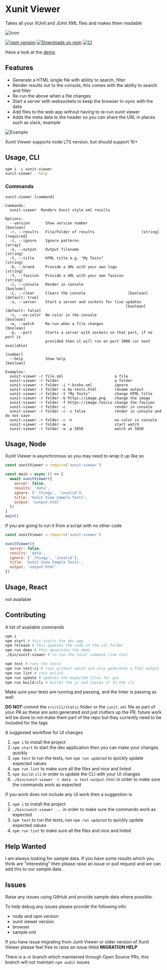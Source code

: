 # Xunit Viewer

Takes all your XUnit and JUnit XML files and makes them readable

![Icon](https://raw.githubusercontent.com/lukejpreston/xunit-viewer/master/XunitViewerIcon.png)

[![npm version](https://badge.fury.io/js/xunit-viewer.svg)](https://badge.fury.io/js/xunit-viewer)
[![Downloads on npm](http://img.shields.io/npm/dm/xunit-viewer.svg)](https://www.npmjs.com/package/xunit-viewer)
[![CI](https://github.com/lukejpreston/xunit-viewer/workflows/CI/badge.svg?branch=master)](https://github.com/lukejpreston/xunit-viewer/actions?query=workflow%3ACI)

Have a look at the [demo](https://lukejpreston.github.io/xunit-viewer/)

## Features

* Generate a HTML single file with ability to search, filter
* Render results out to the console, this comes with the ability to search and filter
* Re-run the above when a file changes
* Start a server with websockets to keep the browser in-sync with the data
* Add files to the web app without having to re-run xunit viewer
* Adds the meta data to the header so you can share the URL in places such as slack, example

![Example](https://raw.githubusercontent.com/lukejpreston/xunit-viewer/master/example-header.png)

Xunit Viewer supports node LTS version, but should support 10+

## Usage, CLI

```sh
npm i -g xunit-viewer
xunit-viewer --help
```

### Commands

```text
xunit-viewer [command]

Commands:
  xunit-viewer  Renders Xunit style xml results

Options:
  --version       Show version number                                  [boolean]
  -r, --results   File/Folder of results                     [string] [required]
  -i, --ignore    Ignore patterns                                        [array]
  -o, --output    Output filename                                       [string]
  -t, --title     HTML title e.g. "My Tests"                            [string]
  -b, --brand     Provide a URL with your own logo                      [string]
  -f, --favicon   Provide a URL with your own favicon                   [string]
  -c, --console   Render in console                                    [boolean]
  -C, --clear     Clears the console                   [boolean] [default: true]
  -s, --server    Start a server and sockets for live updates
                                                      [boolean] [default: false]
  -n, --no-color  No color in the console                              [boolean]
  -w, --watch     Re-run when a file changes                           [boolean]
  -p, --port      Starts a server with sockets on that port, if no port is
                  provided then it will run on port 3000 (or next available)
                                                                        [number]
  --help          Show help                                            [boolean]

Examples:
  xunit-viewer -r file.xml                       a file
  xunit-viewer -r folder                         a folder
  xunit-viewer -r folder -i *-broke.xml          ignore
  xunit-viewer -r folder -o my-tests.html        rename output
  xunit-viewer -r folder -t "My Tests"           change HTML title
  xunit-viewer -r folder -b https://image.png    change the image
  xunit-viewer -r folder -f https://image.favico change the favicon
  xunit-viewer -r folder -c                      render in console
  xunit-viewer -r folder -c -s false             render in console and do not save
  xunit-viewer -r folder -c -n                   no color in console
  xunit-viewer -r folder -w                      start watch
  xunit-viewer -r folder -w -p 5050              watch at 5050
```

## Usage, Node

Xunit Viewer is asynchronous so you may need to wrap it up like so

```js
const xunitViewer = require('xunit-viewer')

const main = async () => {
  await xunitViewer({
    server: false,
    results: 'data',
    ignore: ['_thingy', 'invalid'],
    title: 'Xunit View Sample Tests',
    output: 'output.html'
  })
}
main()
```

If you are going to run it from a script with no other code

```js
const xunitViewer = require('xunit-viewer')

xunitViewer({
  server: false,
  results: 'data',
  ignore: ['_thingy', 'invalid'],
  title: 'Xunit View Sample Tests',
  output: 'output.html'
})
```

## Usage, React

not available

## Contributing

A list of available commands

```sh
npm i
npm start # this starts the dev app
npm release # this updates the code in the cli folder
npm run demo # this generates the demo
./bin/xunit-viewer # to run the local command line tool

npm test # runs the tests
npm run test:ci # runs without watch and also generates a html output
npm run lint # runs eslint
npm run update # updates the expected files for you
npm run build:cli # builds the js and copies it to the cli
```

Make sure your tests are running and passing, and the linter is passing as well

**DO NOT** commit the `src/cli/static` folder or the `junit.xml` file as part of your PR as these are auto generated and just clutters up the PR, future work will be done to not make them part of the repo but they currently need to be included for the tags

A suggested workflow for UI changes

1. `npm i` to install the project
2. `npm start` to start the dev application then you can make your changes quickly
3. `npm test` to run the tests, run `npm run updated` to quickly update expected values
4. `npm run lint` to make sure all the files and nice and linted
5. `npm build:cli` in order to update the CLI with your UI changes
6. `./bin/xunit-viewer -r data -o test-output.html` in order to make sure the commands work as expected

If you work does not include any UI work then a suggestion is

1. `npm i` to install the project
2. `./bin/xunit-viewer ...` in order to make sure the commands work as expected
3. `npm test` to run the tests, run `npm run updated` to quickly update expected values
4. `npm run lint` to make sure all the files and nice and linted

## Help Wanted

I am always looking for sample data. If you have some results which you think are "interesting" then please raise an issue or pull request and we can add this to our sample data.

## Issues

Raise any issues using GitHub and provide sample data where possible.

To help debug any issues please provide the following info

* node and npm version
* xunit viewer version
* browser
* sample xml

If you have issue migrating from Junit Viewer or older version of Xunit Viewer please feel free to raise an issue titled **MIGRATION HELP**

There is a `v5` branch which maintained through Open Source PRs, this branch will not maintain `npm audit` issues
